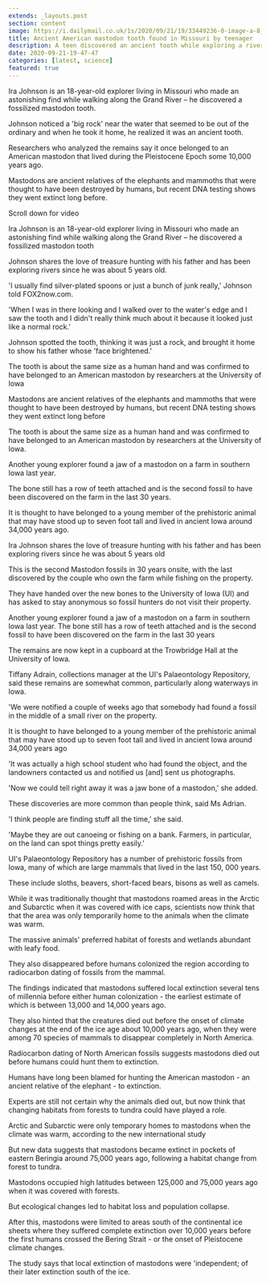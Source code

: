 ```yaml
---
extends: _layouts.post
section: content
image: https://i.dailymail.co.uk/1s/2020/09/21/19/33449236-0-image-a-8_1600712469033.jpg 
title: Ancient American mastodon tooth found in Missouri by teenager 
description: A teen discovered an ancient tooth while exploring a river in Missouri. Researchers confirmed it belonged to an American mastodon that lived more than 10,000 years ago. 
date: 2020-09-21-19-47-47 
categories: [latest, science] 
featured: true 
--- 
```

Ira Johnson is an 18-year-old explorer living in Missouri who made an astonishing find while walking along the Grand River – he discovered a fossilized mastodon tooth. 

Johnson noticed a 'big rock' near the water that seemed to be out of the ordinary and when he took it home, he realized it was an ancient tooth.

Researchers who analyzed the remains say it once belonged to an American mastodon that lived during the Pleistocene Epoch some 10,000 years ago.

Mastodons are ancient relatives of the elephants and mammoths that were thought to have been destroyed by humans, but recent DNA testing shows they went extinct long before.

Scroll down for video 

Ira Johnson is an 18-year-old explorer living in Missouri who made an astonishing find while walking along the Grand River – he discovered a fossilized mastodon tooth

Johnson shares the love of treasure hunting with his father and has been exploring rivers since he was about 5 years old.

'I usually find silver-plated spoons or just a bunch of junk really,' Johnson told FOX2now.com.

'When I was in there looking and I walked over to the water's edge and I saw the tooth and I didn't really think much about it because it looked just like a normal rock.'

Johnson spotted the tooth, thinking it was just a rock, and brought it home to show his father whose 'face brightened.'

The tooth is about the same size as a human hand and was confirmed to have belonged to an American mastodon by researchers at the University of Iowa

Mastodons are ancient relatives of the elephants and mammoths that were thought to have been destroyed by humans, but recent DNA testing shows they went extinct long before

The tooth is about the same size as a human hand and was confirmed to have belonged to an American mastodon by researchers at the University of Iowa.

Another young explorer found a jaw of a mastodon on a farm in southern Iowa last year.

The bone still has a row of teeth attached and is the second fossil to have been discovered on the farm in the last 30 years.

It is thought to have belonged to a young member of the prehistoric animal that may have stood up to seven foot tall and lived in ancient Iowa around 34,000 years ago.

Ira Johnson shares the love of treasure hunting with his father and has been exploring rivers since he was about 5 years old

This is the second Mastodon fossils in 30 years onsite, with the last discovered by the couple who own the farm while fishing on the property.

They have handed over the new bones to the University of Iowa (UI) and has asked to stay anonymous so fossil hunters do not visit their property.

Another young explorer found a jaw of a mastodon on a farm in southern Iowa last year. The bone still has a row of teeth attached and is the second fossil to have been discovered on the farm in the last 30 years

The remains are now kept in a cupboard at the Trowbridge Hall at the University of Iowa.

Tiffany Adrain, collections manager at the UI's Palaeontology Repository, said these remains are somewhat common, particularly along waterways in Iowa.

'We were notified a couple of weeks ago that somebody had found a fossil in the middle of a small river on the property.

It is thought to have belonged to a young member of the prehistoric animal that may have stood up to seven foot tall and lived in ancient Iowa around 34,000 years ago

'It was actually a high school student who had found the object, and the landowners contacted us and notified us [and] sent us photographs.

'Now we could tell right away it was a jaw bone of a mastodon,' she added.

These discoveries are more common than people think, said Ms Adrian.

'I think people are finding stuff all the time,' she said.

'Maybe they are out canoeing or fishing on a bank. Farmers, in particular, on the land can spot things pretty easily.'

UI's Palaeontology Repository has a number of prehistoric fossils from Iowa, many of which are large mammals that lived in the last 150, 000 years.

These include sloths, beavers, short-faced bears, bisons as well as camels.

While it was traditionally thought that mastodons roamed areas in the Arctic and Subarctic when it was covered with ice caps, scientists now think that that the area was only temporarily home to the animals when the climate was warm.

The massive animals' preferred habitat of forests and wetlands abundant with leafy food.

They also disappeared before humans colonized the region according to radiocarbon dating of fossils from the mammal.

The findings indicated that mastodons suffered local extinction several tens of millennia before either human colonization - the earliest estimate of which is between 13,000 and 14,000 years ago.

They also hinted that the creatures died out before the onset of climate changes at the end of the ice age about 10,000 years ago, when they were among 70 species of mammals to disappear completely in North America.

Radiocarbon dating of North American fossils suggests mastodons died out before humans could hunt them to extinction.

Humans have long been blamed for hunting the American mastodon - an ancient relative of the elephant - to extinction.

Experts are still not certain why the animals died out, but now think that changing habitats from forests to tundra could have played a role.

Arctic and Subarctic were only temporary homes to mastodons when the climate was warm, according to the new international study

But new data suggests that mastodons became extinct in pockets of eastern Beringia around 75,000 years ago, following a habitat change from forest to tundra.

Mastodons occupied high latitudes between 125,000 and 75,000 years ago when it was covered with forests.

But ecological changes led to habitat loss and population collapse.

After this, mastodons were limited to areas south of the continental ice sheets where they suffered complete extinction over 10,000 years before the first humans crossed the Bering Strait - or the onset of Pleistocene climate changes.

The study says that local extinction of mastodons were 'independent; of their later extinction south of the ice.

